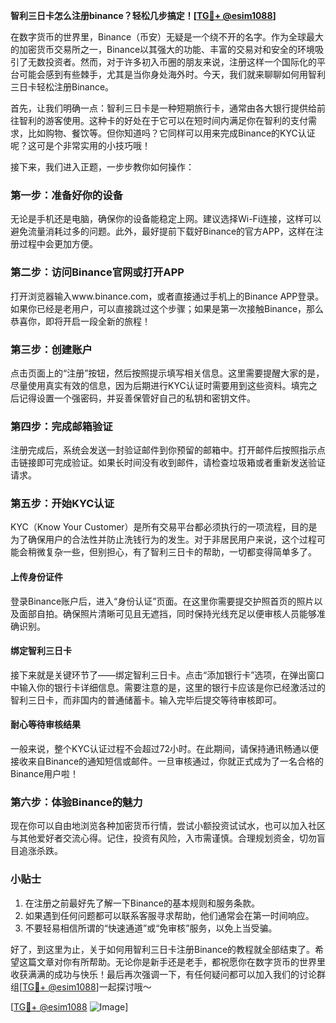 **智利三日卡怎么注册binance？轻松几步搞定！[[TG💪+ @esim1088](https://t.me/s/esim1088)]**

在数字货币的世界里，Binance（币安）无疑是一个绕不开的名字。作为全球最大的加密货币交易所之一，Binance以其强大的功能、丰富的交易对和安全的环境吸引了无数投资者。然而，对于许多初入币圈的朋友来说，注册这样一个国际化的平台可能会感到有些棘手，尤其是当你身处海外时。今天，我们就来聊聊如何用智利三日卡轻松注册Binance。

首先，让我们明确一点：智利三日卡是一种短期旅行卡，通常由各大银行提供给前往智利的游客使用。这种卡的好处在于它可以在短时间内满足你在智利的支付需求，比如购物、餐饮等。但你知道吗？它同样可以用来完成Binance的KYC认证呢？这可是个非常实用的小技巧哦！

接下来，我们进入正题，一步步教你如何操作：

### **第一步：准备好你的设备**
无论是手机还是电脑，确保你的设备能稳定上网。建议选择Wi-Fi连接，这样可以避免流量消耗过多的问题。此外，最好提前下载好Binance的官方APP，这样在注册过程中会更加方便。

### **第二步：访问Binance官网或打开APP**
打开浏览器输入www.binance.com，或者直接通过手机上的Binance APP登录。如果你已经是老用户，可以直接跳过这个步骤；如果是第一次接触Binance，那么恭喜你，即将开启一段全新的旅程！

### **第三步：创建账户**
点击页面上的“注册”按钮，然后按照提示填写相关信息。这里需要提醒大家的是，尽量使用真实有效的信息，因为后期进行KYC认证时需要用到这些资料。填完之后记得设置一个强密码，并妥善保管好自己的私钥和密钥文件。

### **第四步：完成邮箱验证**
注册完成后，系统会发送一封验证邮件到你预留的邮箱中。打开邮件后按照指示点击链接即可完成验证。如果长时间没有收到邮件，请检查垃圾箱或者重新发送验证请求。

### **第五步：开始KYC认证**
KYC（Know Your Customer）是所有交易平台都必须执行的一项流程，目的是为了确保用户的合法性并防止洗钱行为的发生。对于非居民用户来说，这个过程可能会稍微复杂一些，但别担心，有了智利三日卡的帮助，一切都变得简单多了。

#### **上传身份证件**
登录Binance账户后，进入“身份认证”页面。在这里你需要提交护照首页的照片以及面部自拍。确保照片清晰可见且无遮挡，同时保持光线充足以便审核人员能够准确识别。

#### **绑定智利三日卡**
接下来就是关键环节了——绑定智利三日卡。点击“添加银行卡”选项，在弹出窗口中输入你的银行卡详细信息。需要注意的是，这里的银行卡应该是你已经激活过的智利三日卡，而非国内的普通储蓄卡。输入完毕后提交等待审核即可。

#### **耐心等待审核结果**
一般来说，整个KYC认证过程不会超过72小时。在此期间，请保持通讯畅通以便接收来自Binance的通知短信或邮件。一旦审核通过，你就正式成为了一名合格的Binance用户啦！

### **第六步：体验Binance的魅力**
现在你可以自由地浏览各种加密货币行情，尝试小额投资试试水，也可以加入社区与其他爱好者交流心得。记住，投资有风险，入市需谨慎。合理规划资金，切勿盲目追涨杀跌。

### **小贴士**
1. 在注册之前最好先了解一下Binance的基本规则和服务条款。
2. 如果遇到任何问题都可以联系客服寻求帮助，他们通常会在第一时间响应。
3. 不要轻易相信所谓的“快速通道”或“免审核”服务，以免上当受骗。

好了，到这里为止，关于如何用智利三日卡注册Binance的教程就全部结束了。希望这篇文章对你有所帮助。无论你是新手还是老手，都祝愿你在数字货币的世界里收获满满的成功与快乐！最后再次强调一下，有任何疑问都可以加入我们的讨论群组[[TG💪+ @esim1088](https://t.me/s/esim1088)]一起探讨哦～

[[TG💪+ @esim1088](https://t.me/s/esim1088) ![Image](https://i.postimg.cc/4NQfJmqS/Snipaste-2025-05-13-00-14-12.png)]